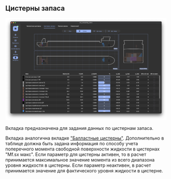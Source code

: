 ## Цистерны запаса
![Общий вид вкладки "Цистерны запаса"](/docs/user-guide/ru/part03_loading/chapter02_storeTanks/storeTanks.png "Общий вид страницы 'Цистерны запаса'")

Вкладка предназначена для задания данных по цистернам запаса.

Вкладка аналогична вкладке ["Балластные цистерны"](/docs/user-guide/ru/part03_loading/chapter01_ballast/chapter01_ballast.md). Дополнительно в таблице должна быть задана информация по способу учета поперечного момента свободной поверхности жидкости в цистернах "Mf.sx макс". Если параметр для цистерны активен, то в расчет принимается максимальное значение момента из всего диапазона уровня жидкостя в цистерны. Если параметр неактивен, в расчет принимается значение для фактического уровня жидкости в цистерне.
